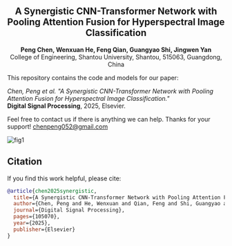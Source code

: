<h2 align="center">A Synergistic CNN-Transformer Network with Pooling Attention Fusion for Hyperspectral Image Classification</h2>

<p align="center">
<b>Peng Chen, Wenxuan He, Feng Qian, Guangyao Shi, Jingwen Yan</b>  
<br>
<a align="center">College of Engineering, Shantou University, Shantou, 515063, Guangdong, China</a>
</p>

This repository contains the code and models for our paper:  

*Chen, Peng et al. "A Synergistic CNN-Transformer Network with Pooling Attention Fusion for Hyperspectral Image Classification."*  
**Digital Signal Processing**, 2025, Elsevier.  

Feel free to contact us if there is anything we can help. Thanks for your support!
chenpeng052@gmail.com


![fig1](https://github.com/user-attachments/assets/6583a7ba-db8f-4478-bf93-8c01a9718af5)

## Citation

If you find this work helpful, please cite:

```bibtex
@article{chen2025synergistic,
  title={A Synergistic CNN-Transformer Network with Pooling Attention Fusion for Hyperspectral Image Classification},
  author={Chen, Peng and He, Wenxuan and Qian, Feng and Shi, Guangyao and Yan, Jingwen},
  journal={Digital Signal Processing},
  pages={105070},
  year={2025},
  publisher={Elsevier}
}


